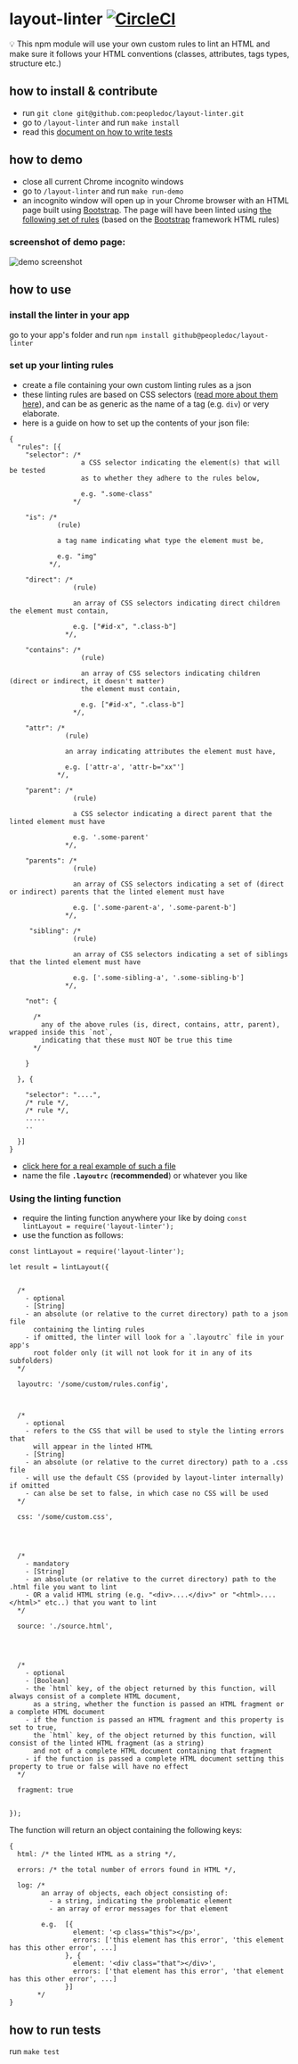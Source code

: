 # layout-linter [![CircleCI](https://circleci.com/gh/peopledoc/layout-linter.svg?style=svg)](https://circleci.com/gh/peopledoc/layout-linter)

:bulb: This npm module will use your own custom rules to lint an HTML and make sure it follows your HTML conventions (classes, attributes, tags types, structure etc.)

## how to install & contribute

- run `git clone git@github.com:peopledoc/layout-linter.git`
- go to `/layout-linter` and run `make install`
- read this [document on how to write tests](https://github.com/peopledoc/layout-linter/blob/master/testing.md)

## how to demo
- close all current Chrome incognito windows
- go to `/layout-linter` and run `make run-demo`
- an incognito window will open up in your Chrome browser with an HTML page built using [Bootstrap](https://github.com/twbs/bootstrap). The page will have been linted using [the following set of rules](https://github.com/peopledoc/layout-linter/blob/master/demo/.layoutrc) (based on the [Bootstrap](https://github.com/twbs/bootstrap) framework HTML rules)

### screenshot of demo page:
![demo screenshot](https://github.com/peopledoc/layout-linter/blob/master/assets/demo.png)

## how to use

### install the linter in your app
go to your app's folder and run `npm install github@peopledoc/layout-linter`

### set up your linting rules
- create a file containing your own custom linting rules as a json
- these linting rules are based on CSS selectors ([read more about them here](https://developer.mozilla.org/en-US/docs/Web/CSS/CSS_Selectors)), and can be as generic as the name of a tag (e.g. `div`) or very elaborate.
- here is a guide on how to set up the contents of your json file:

```
{
  "rules": [{
    "selector": /*
                  a CSS selector indicating the element(s) that will be tested
                  as to whether they adhere to the rules below,

                  e.g. ".some-class"
                */

    "is": /*
            (rule)

            a tag name indicating what type the element must be,

            e.g. "img"
          */,

    "direct": /*
                (rule)

                an array of CSS selectors indicating direct children the element must contain,

                e.g. ["#id-x", ".class-b"]
              */,

    "contains": /*
                  (rule)

                  an array of CSS selectors indicating children (direct or indirect, it doesn't matter)
                  the element must contain,

                  e.g. ["#id-x", ".class-b"]
                */,

    "attr": /*
              (rule)

              an array indicating attributes the element must have,

              e.g. ['attr-a', 'attr-b="xx"']
            */,

    "parent": /*
                (rule)

                a CSS selector indicating a direct parent that the linted element must have

                e.g. '.some-parent'
              */,

    "parents": /*
                (rule)

                an array of CSS selectors indicating a set of (direct or indirect) parents that the linted element must have

                e.g. ['.some-parent-a', '.some-parent-b']
              */,
              
     "sibling": /*
                (rule)

                an array of CSS selectors indicating a set of siblings that the linted element must have

                e.g. ['.some-sibling-a', '.some-sibling-b']
              */,

    "not": {

      /*
        any of the above rules (is, direct, contains, attr, parent), wrapped inside this `not`,
        indicating that these must NOT be true this time
      */

    }

  }, {

    "selector": "....",
    /* rule */,
    /* rule */,
    .....
    ..

  }]
}
```

- [click here for a real example of such a file](https://github.com/peopledoc/layout-linter/blob/master/demo/.layoutrc)
- name the file **`.layoutrc`** (**recommended**) or whatever you like

### Using the linting function
- require the linting function anywhere your like by doing `const lintLayout = require('layout-linter');`
- use the function as follows:

```
const lintLayout = require('layout-linter');

let result = lintLayout({


  /*
    - optional
    - [String]
    - an absolute (or relative to the curret directory) path to a json file
      containing the linting rules
    - if omitted, the linter will look for a `.layoutrc` file in your app's
      root folder only (it will not look for it in any of its subfolders)
  */

  layoutrc: '/some/custom/rules.config',



  /*
    - optional
    - refers to the CSS that will be used to style the linting errors that
      will appear in the linted HTML
    - [String]
    - an absolute (or relative to the curret directory) path to a .css file
    - will use the default CSS (provided by layout-linter internally) if omitted
    - can alse be set to false, in which case no CSS will be used
  */

  css: '/some/custom.css',




  /*
    - mandatory
    - [String]
    - an absolute (or relative to the curret directory) path to the .html file you want to lint
    - OR a valid HTML string (e.g. "<div>....</div>" or "<html>....</html>" etc..) that you want to lint
  */

  source: './source.html',




  /*
    - optional
    - [Boolean]
    - the `html` key, of the object returned by this function, will always consist of a complete HTML document,
      as a string, whether the function is passed an HTML fragment or a complete HTML document
    - if the function is passed an HTML fragment and this property is set to true,
      the `html` key, of the object returned by this function, will consist of the linted HTML fragment (as a string)
      and not of a complete HTML document containing that fragment
    - if the function is passed a complete HTML document setting this property to true or false will have no effect
  */

  fragment: true


});
```

The function will return an object containing the following keys:

```
{
  html: /* the linted HTML as a string */,

  errors: /* the total number of errors found in HTML */,

  log: /*
        an array of objects, each object consisting of:
          - a string, indicating the problematic element
          - an array of error messages for that element

        e.g.  [{
                element: '<p class="this"></p>',
                errors: ['this element has this error', 'this element has this other error', ...]
              }, {
                element: '<div class="that"></div>',
                errors: ['that element has this error', 'that element has this other error', ...]
              }]
       */
}
```

## how to run tests
run `make test`
